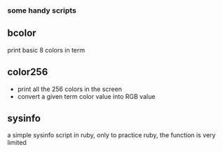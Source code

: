 ### some handy scripts

bcolor
------
print basic 8 colors in term

color256
-----

* print all the 256 colors in the screen
* convert a given term color value into RGB value

sysinfo
-------

a simple sysinfo script in ruby, only to practice ruby, the function is very limited
